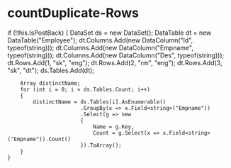 # countDuplicate-Rows


if (!this.IsPostBack)
    {
        DataSet ds = new DataSet();
        DataTable dt = new DataTable("Employee");
        dt.Columns.Add(new DataColumn("Id", typeof(string)));
        dt.Columns.Add(new DataColumn("Empname", typeof(string)));
        dt.Columns.Add(new DataColumn("Des", typeof(string)));
        dt.Rows.Add(1, "sk", "eng");
        dt.Rows.Add(2, "rm", "eng");
        dt.Rows.Add(3, "sk", "dt");
        ds.Tables.Add(dt);
 
        Array distinctName;
        for (int i = 0; i < ds.Tables.Count; i++)
        {
            distinctName = ds.Tables[i].AsEnumerable()
                           .GroupBy(x => x.Field<string>("Empname"))
                           .Select(g => new
                           {
                               Name = g.Key,
                               Count = g.Select(x => x.Field<string>("Empname")).Count()
                           }).ToArray();
        }
    }
